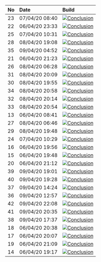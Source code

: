 | No | Date           | Build                                                                                                                                                                   |
| :- | :------------- | :---------------------------------------------------------------------------------------------------------------------------------------------------------------------- |
| 23 | 07/04/20 08:40 | [![Conclusion](https://img.shields.io/badge/build-fail-red)](https://github.com/e2e-boilerplate/playwright-commonjs-cucumber-chai-should/actions/runs/72685292)         |
| 22 | 06/04/20 23:33 | [![Conclusion](https://img.shields.io/badge/build-pass-brightgreen)](https://github.com/e2e-boilerplate/playwright-commonjs-cucumber-chai-should/actions/runs/72366047) |
| 25 | 07/04/20 10:31 | [![Conclusion](https://img.shields.io/badge/build-pass-brightgreen)](https://github.com/e2e-boilerplate/playwright-commonjs-cucumber-chai-should/actions/runs/72771021) |
| 28 | 08/04/20 19:08 | [![Conclusion](https://img.shields.io/badge/build-pass-brightgreen)](https://github.com/e2e-boilerplate/playwright-commonjs-cucumber-chai-should/actions/runs/73966802) |
| 35 | 09/04/20 04:52 | [![Conclusion](https://img.shields.io/badge/build-pass-brightgreen)](https://github.com/e2e-boilerplate/playwright-commonjs-cucumber-chai-should/actions/runs/74262708) |
| 21 | 06/04/20 21:23 | [![Conclusion](https://img.shields.io/badge/build-pass-brightgreen)](https://github.com/e2e-boilerplate/playwright-commonjs-cucumber-chai-should/actions/runs/72305546) |
| 26 | 08/04/20 06:28 | [![Conclusion](https://img.shields.io/badge/build-pass-brightgreen)](https://github.com/e2e-boilerplate/playwright-commonjs-cucumber-chai-should/actions/runs/73467764) |
| 31 | 08/04/20 20:09 | [![Conclusion](https://img.shields.io/badge/build-pass-brightgreen)](https://github.com/e2e-boilerplate/playwright-commonjs-cucumber-chai-should/actions/runs/74006199) |
| 30 | 08/04/20 19:55 | [![Conclusion](https://img.shields.io/badge/build-pass-brightgreen)](https://github.com/e2e-boilerplate/playwright-commonjs-cucumber-chai-should/actions/runs/73984320) |
| 34 | 08/04/20 20:58 | [![Conclusion](https://img.shields.io/badge/build-pass-brightgreen)](https://github.com/e2e-boilerplate/playwright-commonjs-cucumber-chai-should/actions/runs/74021938) |
| 32 | 08/04/20 20:14 | [![Conclusion](https://img.shields.io/badge/build-pass-brightgreen)](https://github.com/e2e-boilerplate/playwright-commonjs-cucumber-chai-should/actions/runs/74008118) |
| 33 | 08/04/20 20:54 | [![Conclusion](https://img.shields.io/badge/build-pass-brightgreen)](https://github.com/e2e-boilerplate/playwright-commonjs-cucumber-chai-should/actions/runs/74020740) |
| 13 | 06/04/20 08:41 | [![Conclusion](https://img.shields.io/badge/build-fail-red)](https://github.com/e2e-boilerplate/playwright-commonjs-cucumber-chai-should/actions/runs/71793148)         |
| 27 | 08/04/20 06:46 | [![Conclusion](https://img.shields.io/badge/build-pass-brightgreen)](https://github.com/e2e-boilerplate/playwright-commonjs-cucumber-chai-should/actions/runs/73476770) |
| 29 | 08/04/20 19:48 | [![Conclusion](https://img.shields.io/badge/build-pass-brightgreen)](https://github.com/e2e-boilerplate/playwright-commonjs-cucumber-chai-should/actions/runs/73981816) |
| 24 | 07/04/20 10:29 | [![Conclusion](https://img.shields.io/badge/build-pass-brightgreen)](https://github.com/e2e-boilerplate/playwright-commonjs-cucumber-chai-should/actions/runs/72769633) |
| 16 | 06/04/20 19:56 | [![Conclusion](https://img.shields.io/badge/build-fail-red)](https://github.com/e2e-boilerplate/playwright-commonjs-cucumber-chai-should/actions/runs/72249989)         |
| 15 | 06/04/20 19:48 | [![Conclusion](https://img.shields.io/badge/build-pass-brightgreen)](https://github.com/e2e-boilerplate/playwright-commonjs-cucumber-chai-should/actions/runs/72248611) |
| 20 | 06/04/20 21:12 | [![Conclusion](https://img.shields.io/badge/build-pass-brightgreen)](https://github.com/e2e-boilerplate/playwright-commonjs-cucumber-chai-should/actions/runs/72304107) |
| 39 | 09/04/20 19:01 | [![Conclusion](https://img.shields.io/badge/build-pass-brightgreen)](https://github.com/e2e-boilerplate/playwright-commonjs-cucumber-chai-should/actions/runs/74812402) |
| 40 | 09/04/20 19:28 | [![Conclusion](https://img.shields.io/badge/build-pass-brightgreen)](https://github.com/e2e-boilerplate/playwright-commonjs-cucumber-chai-should/actions/runs/74830465) |
| 37 | 09/04/20 14:24 | [![Conclusion](https://img.shields.io/badge/build-pass-brightgreen)](https://github.com/e2e-boilerplate/playwright-commonjs-cucumber-chai-should/actions/runs/74649673) |
| 36 | 09/04/20 12:57 | [![Conclusion](https://img.shields.io/badge/build-pass-brightgreen)](https://github.com/e2e-boilerplate/playwright-commonjs-cucumber-chai-should/actions/runs/74588537) |
| 42 | 09/04/20 22:08 | [![Conclusion](https://img.shields.io/badge/build-pass-brightgreen)](https://github.com/e2e-boilerplate/playwright-commonjs-cucumber-chai-should/actions/runs/74916825) |
| 41 | 09/04/20 20:35 | [![Conclusion](https://img.shields.io/badge/build-pass-brightgreen)](https://github.com/e2e-boilerplate/playwright-commonjs-cucumber-chai-should/actions/runs/74871213) |
| 38 | 09/04/20 17:37 | [![Conclusion](https://img.shields.io/badge/build-pass-brightgreen)](https://github.com/e2e-boilerplate/playwright-commonjs-cucumber-chai-should/actions/runs/74770058) |
| 18 | 06/04/20 20:38 | [![Conclusion](https://img.shields.io/badge/build-pass-brightgreen)](https://github.com/e2e-boilerplate/playwright-commonjs-cucumber-chai-should/actions/runs/72282916) |
| 17 | 06/04/20 20:07 | [![Conclusion](https://img.shields.io/badge/build-pass-brightgreen)](https://github.com/e2e-boilerplate/playwright-commonjs-cucumber-chai-should/actions/runs/72253513) |
| 19 | 06/04/20 21:09 | [![Conclusion](https://img.shields.io/badge/build-pass-brightgreen)](https://github.com/e2e-boilerplate/playwright-commonjs-cucumber-chai-should/actions/runs/72295912) |
| 14 | 06/04/20 19:17 | [![Conclusion](https://img.shields.io/badge/build-fail-red)](https://github.com/e2e-boilerplate/playwright-commonjs-cucumber-chai-should/actions/runs/72236337)         |